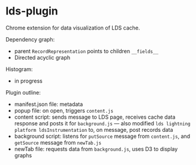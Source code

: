 # lds-plugin
Chrome extension for data visualization of LDS cache.

Dependency graph:
- parent `RecordRepresentation` points to children `__fields__`
- Directed acyclic graph

Histogram:
- in progress

Plugin outline:
- manifest.json file: metadata
- popup file: on open, triggers `content.js`
- content script: sends message to LDS page, receives cache data response and posts it for `background.js`
— also modified `lds lightning platform ldsInstrumentation` to, on message, post records data  
- background script: listens for `putSource` message from `content.js`, and `getSource` message from `newTab.js`
- newTab file: requests data from `background.js`, uses D3 to display graphs

